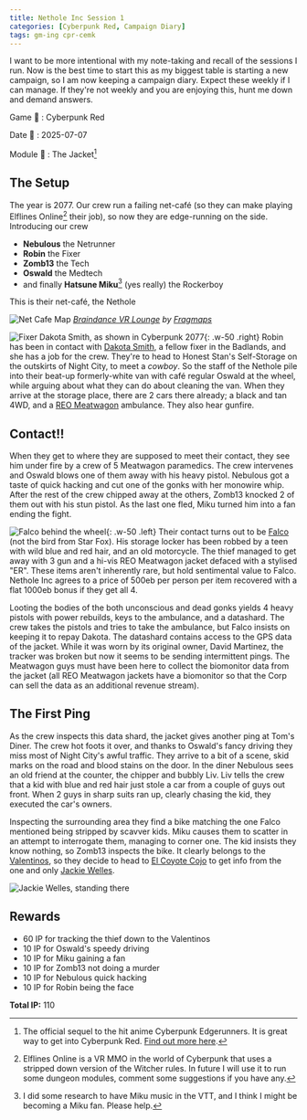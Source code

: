 ```yaml
---
title: Nethole Inc Session 1
categories: [Cyberpunk Red, Campaign Diary]
tags: gm-ing cpr-cemk
---
```


I want to be more intentional with my note-taking and recall of the sessions I run. Now is the best time to start this as my biggest table is starting a new campaign, so I am now keeping a campaign diary. Expect these weekly if I can manage. If they're not weekly and you are enjoying this, hunt me down and demand answers.

Game 🎲
: Cyberpunk Red

Date 📅
: 2025-07-07

Module 📖
: The Jacket[^jacket]

## The Setup

The year is 2077. Our crew run a failing net-café (so they can make playing Elflines Online[^elo] their job), so now they are edge-running on the side. Introducing our crew

- **Nebulous** the Netrunner
- **Robin** the Fixer
- **Zomb13** the Tech
- **Oswald** the Medtech
- and finally **Hatsune Miku**[^oo-ee-oo] (yes really) the Rockerboy

This is their net-café, the Nethole

![Net Cafe Map](https://i.pinimg.com/1200x/c1/b2/d3/c1b2d39c570aaf7a56413ade70752cbe.jpg)
_[Braindance VR Lounge](https://pin.it/1hb9rrc9o) by [Fragmaps](https://patreon.com/fragmaps)_

![Fixer Dakota Smith, as shown in Cyberpunk 2077](https://static.wikia.nocookie.net/cyberpunk/images/0/07/Char_Profile_Dakota.png){: .w-50 .right}
Robin has been in contact with [Dakota Smith](https://cyberpunk.fandom.com/wiki/Dakota_Smith), a fellow fixer in the Badlands, and she has a job for the crew. They're to head to Honest Stan's Self-Storage on the outskirts of Night City, to meet a *cowboy*. So the staff of the Nethole pile into their beat-up formerly-white van with café regular Oswald at the wheel, while arguing about what they can do about cleaning the van. When they arrive at the storage place, there are 2 cars there already; a black and tan 4WD, and a [REO Meatwagon](https://cyberpunk.fandom.com/wiki/REO_Meatwagon) ambulance. They also hear gunfire.

## Contact!!

When they get to where they are supposed to meet their contact, they see him under fire by a crew of 5 Meatwagon paramedics. The crew intervenes and Oswald blows one of them away with his heavy pistol. Nebulous got a taste of quick hacking and cut one of the gonks with her monowire whip. After the rest of the crew chipped away at the others, Zomb13 knocked 2 of them out with his stun pistol. As the last one fled, Miku turned him into a fan ending the fight.

![Falco behind the wheel](https://static.wikia.nocookie.net/cyberpunk/images/6/6d/Falco_Infobox_CPEDGE.jpg){: .w-50 .left}
Their contact turns out to be [Falco](https://cyberpunk.fandom.com/wiki/Falco) (not the bird from Star Fox). His storage locker has been robbed by a teen with wild blue and red hair, and an old motorcycle. The thief managed to get away with 3 gun and a hi-vis REO Meatwagon jacket defaced with a stylised "ER". These items aren't inherently rare, but hold sentimental value to Falco. Nethole Inc agrees to a price of 500eb per person per item recovered with a flat 1000eb bonus if they get all 4. 

Looting the bodies of the both unconscious and dead gonks yields 4 heavy pistols with power rebuilds, keys to the ambulance, and a datashard. The crew takes the pistols and tries to take the ambulance, but Falco insists on keeping it to repay Dakota. The datashard contains access to the GPS data of the jacket. While it was worn by its original owner, David Martinez, the tracker was broken but now it seems to be sending intermittent pings. The Meatwagon guys must have been here to collect the biomonitor data from the jacket (all REO Meatwagon jackets have a biomonitor so that the Corp can sell the data as an additional revenue stream).

## The First Ping

As the crew inspects this data shard, the jacket gives another ping at Tom's Diner. The crew hot foots it over, and thanks to Oswald's fancy driving they miss most of Night City's awful traffic. They arrive to a bit of a scene, skid marks on the road and blood stains on the door. In the diner Nebulous sees an old friend at the counter, the chipper and bubbly Liv. Liv tells the crew that a kid with blue and red hair just stole a car from a couple of guys out front. When 2 guys in sharp suits ran up, clearly chasing the kid, they executed the car's owners.

Inspecting the surrounding area they find a bike matching the one Falco mentioned being stripped by scavver kids. Miku causes them to scatter in an attempt to interrogate them, managing to corner one. The kid insists they know nothing, so Zomb13 inspects the bike. It clearly belongs to the [Valentinos](https://cyberpunk.fandom.com/wiki/Valentinos), so they decide to head to [El Coyote Cojo](https://cyberpunk.fandom.com/wiki/El_Coyote_Cojo) to get info from the one and only [Jackie Welles](https://cyberpunk.fandom.com/wiki/Jackie_Welles).

![Jackie Welles, standing there](https://static.wikia.nocookie.net/cyberpunk/images/8/8e/Jackie_Welles_v1.jpg)

## Rewards
+ 60 IP for tracking the thief down to the Valentinos
+ 10 IP for Oswald's speedy driving
+ 10 IP for Miku gaining a fan
+ 10 IP for Zomb13 not doing a murder
+ 10 IP for Nebulous quick hacking
+ 10 IP for Robin being the face

**Total IP:** 110

[^jacket]: The official sequel to the hit anime Cyberpunk Edgerunners. It is great way to get into Cyberpunk Red. [Find out more here](https://rtalsoriangames.com/cyberpunk-edgerunners-mission-kit/).
[^elo]: Elflines Online is a VR MMO in the world of Cyberpunk that uses a stripped down version of the Witcher rules. In future I will use it to run some dungeon modules, comment some suggestions if you have any.
[^oo-ee-oo]: I did some research to have Miku music in the VTT, and I think I might be becoming a Miku fan. Please help.